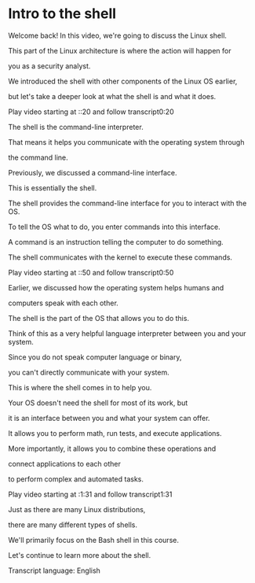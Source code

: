 # Intro to the shell

Welcome back! In this video, we're going to discuss the Linux shell.&#x20;

This part of the Linux architecture is where the action will happen for&#x20;

you as a security analyst.&#x20;

We introduced the shell with other components of the Linux OS earlier,&#x20;

but let's take a deeper look at what the shell is and what it does.

Play video starting at ::20 and follow transcript0:20

The shell is the command-line interpreter.&#x20;

That means it helps you communicate with the operating system through&#x20;

the command line.&#x20;

Previously, we discussed a command-line interface.&#x20;

This is essentially the shell.&#x20;

The shell provides the command-line interface for you to interact with the OS.&#x20;

To tell the OS what to do, you enter commands into this interface.&#x20;

A command is an instruction telling the computer to do something.&#x20;

The shell communicates with the kernel to execute these commands.

Play video starting at ::50 and follow transcript0:50

Earlier, we discussed how the operating system helps humans and&#x20;

computers speak with each other.&#x20;

The shell is the part of the OS that allows you to do this.&#x20;

Think of this as a very helpful language interpreter between you and your system.&#x20;

Since you do not speak computer language or binary,&#x20;

you can't directly communicate with your system.&#x20;

This is where the shell comes in to help you.&#x20;

Your OS doesn't need the shell for most of its work, but&#x20;

it is an interface between you and what your system can offer.&#x20;

It allows you to perform math, run tests, and execute applications.&#x20;

More importantly, it allows you to combine these operations and&#x20;

connect applications to each other&#x20;

to perform complex and automated tasks.

Play video starting at :1:31 and follow transcript1:31

Just as there are many Linux distributions,&#x20;

there are many different types of shells.&#x20;

We'll primarily focus on the Bash shell in this course.&#x20;

Let's continue to learn more about the shell.

Transcript language: English
